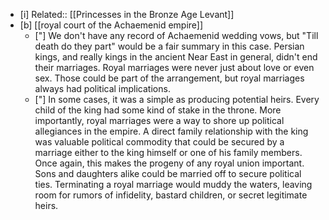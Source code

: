 - [i] Related:: [[Princesses in the Bronze Age Levant]]
- [b] [[royal court of the Achaemenid empire]]
	- ["] We don't have any record of Achaemenid wedding vows, but "Till death do they part" would be a fair summary in this case. Persian kings, and really kings in the ancient Near East in general, didn't end their marriages. Royal marriages were never just about love or even sex. Those could be part of the arrangement, but royal marriages always had political implications.
	- ["] In some cases, it was a simple as producing potential heirs. Every child of the king had some kind of stake in the throne. More importantly, royal marriages were a way to shore up political allegiances in the empire. A direct family relationship with the king was valuable political commodity that could be secured by a marriage either to the king himself or one of his family members. Once again, this makes the progeny of any royal union important. Sons and daughters alike could be married off to secure political ties. Terminating a royal marriage would muddy the waters, leaving room for rumors of infidelity, bastard children, or secret legitimate heirs.
